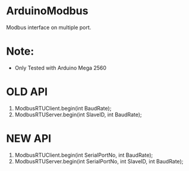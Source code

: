 # ArduinoModbus
Modbus interface on multiple port. 

# Note:
- Only Tested with Arduino Mega 2560

# OLD API
1. ModbusRTUClient.begin(int BaudRate);
2. ModbusRTUServer.begin(int SlaveID, int BaudRate);

# NEW API
1. ModbusRTUClient.begin(int SerialPortNo, int BaudRate);
2. ModbusRTUServer.begin(int SerialPortNo, int SlaveID, int BaudRate);


